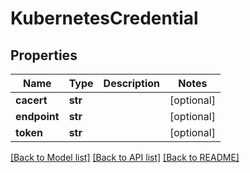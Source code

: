 # KubernetesCredential

## Properties
Name | Type | Description | Notes
------------ | ------------- | ------------- | -------------
**cacert** | **str** |  | [optional] 
**endpoint** | **str** |  | [optional] 
**token** | **str** |  | [optional] 

[[Back to Model list]](../README.md#documentation-for-models) [[Back to API list]](../README.md#documentation-for-api-endpoints) [[Back to README]](../README.md)

